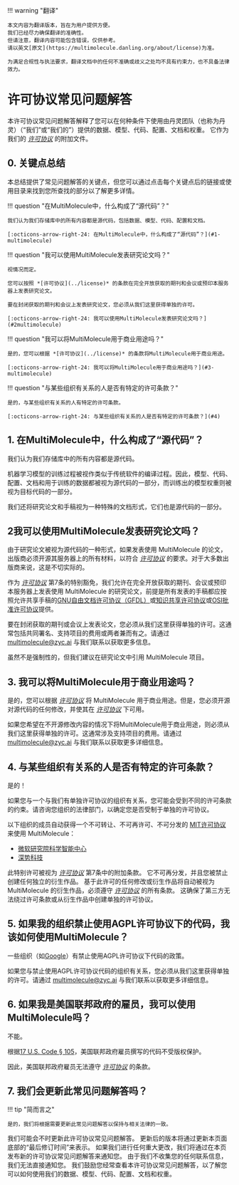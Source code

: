 !!! warning "翻译"

    本文内容为翻译版本，旨在为用户提供方便。
    我们已经尽力确保翻译的准确性。
    但请注意，翻译内容可能包含错误，仅供参考。
    请以英文[原文](https://multimolecule.danling.org/about/license)为准。

    为满足合规性与执法要求，翻译文档中的任何不准确或歧义之处均不具有约束力，也不具备法律效力。

# 许可协议常见问题解答

本许可协议常见问题解答解释了您可以在何种条件下使用由丹灵团队（也称为丹灵）（“我们”或“我们的”）提供的数据、模型、代码、配置、文档和权重。
它作为我们的 *[许可协议](../license)* 的附加文件。

## 0. 关键点总结

本总结提供了常见问题解答的关键点，但您可以通过点击每个关键点后的链接或使用目录来找到您所查找的部分以了解更多详情。

<div class="grid cards" markdown>

!!! question "在MultiMolecule中，什么构成了“源代码”？"

    我们认为我们存储库中的所有内容都是源代码，包括数据、模型、代码、配置和文档。

    [:octicons-arrow-right-24: 在MultiMolecule中，什么构成了“源代码”？](#1-multimolecule)

!!! question "我可以使用MultiMolecule发表研究论文吗？"

    视情况而定。

    您可以按照 *[许可协议](../license)* 的条款在完全开放获取的期刊和会议或预印本服务器上发表研究论文。

    要在封闭获取的期刊和会议上发表研究论文，您必须从我们这里获得单独的许可。

    [:octicons-arrow-right-24: 我可以使用MultiMolecule发表研究论文吗？](#2multimolecule)

!!! question "我可以将MultiMolecule用于商业用途吗？"

    是的，您可以根据 *[许可协议](../license)* 的条款将MultiMolecule用于商业用途。

    [:octicons-arrow-right-24: 我可以将MultiMolecule用于商业用途吗？](#3-multimolecule)

!!! question "与某些组织有关系的人是否有特定的许可条款？"

    是的，与某些组织有关系的人有特定的许可条款。

    [:octicons-arrow-right-24: 与某些组织有关系的人是否有特定的许可条款？](#4)

</div>

## 1. 在MultiMolecule中，什么构成了“源代码”？

我们认为我们存储库中的所有内容都是源代码。

机器学习模型的训练过程被视作类似于传统软件的编译过程。因此，模型、代码、配置、文档和用于训练的数据都被视为源代码的一部分，而训练出的模型权重则被视为目标代码的一部分。

我们还将研究论文和手稿视为一种特殊的文档形式，它们也是源代码的一部分。

## 2我可以使用MultiMolecule发表研究论文吗？

由于研究论文被视为源代码的一种形式，如果发表使用 MultiMolecule 的论文，出版商必须开源其服务器上的所有材料，以符合 *[许可协议](../license)* 的要求。对于大多数出版商来说，这是不切实际的。

作为 *[许可协议](../license)* 第7条的特别豁免，我们允许在完全开放获取的期刊、会议或预印本服务器上发表使用 MultiMolecule 的研究论文，前提是所有发表的手稿都应按照允许共享手稿的[GNU自由文档许可协议（GFDL）](https://www.gnu.org/licenses/fdl.html)或[知识共享许可协议](https://creativecommons.org)或[OSI批准许可协议](https://opensource.org/licenses)提供。

要在封闭获取的期刊或会议上发表论文，您必须从我们这里获得单独的许可。这通常包括共同署名、支持项目的费用或两者兼而有之。请通过 [multimolecule@zyc.ai](mailto:multimolecule@zyc.ai) 与我们联系以获取更多信息。

虽然不是强制性的，但我们建议在研究论文中引用 MultiMolecule 项目。

## 3. 我可以将MultiMolecule用于商业用途吗？

是的，您可以根据 *[许可协议](../license)* 将 MultiMolecule 用于商业用途。但是，您必须开源对源代码的任何修改，并使其在 *[许可协议](../license)* 下可用。

如果您希望在不开源修改内容的情况下将MultiMolecule用于商业用途，则必须从我们这里获得单独的许可。这通常涉及支持项目的费用。请通过 [multimolecule@zyc.ai](mailto:multimolecule@zyc.ai) 与我们联系以获取更多详细信息。

## 4. 与某些组织有关系的人是否有特定的许可条款？

是的！

如果您与一个与我们有单独许可协议的组织有关系，您可能会受到不同的许可条款的约束。请咨询您组织的法律部门，以确定您是否受制于单独的许可协议。

以下组织的成员自动获得一个不可转让、不可再许可、不可分发的 [MIT许可协议](https://mit-license.org/) 来使用 MultiMolecule：

- [微软研究院科学智能中心](https://www.microsoft.com/en-us/research/lab/microsoft-research-ai-for-science/)
- [深势科技](https://dp.tech/)

此特别许可被视为 *[许可协议](../license)* 第7条中的附加条款。
它不可再分发，并且您被禁止创建任何独立的衍生作品。
基于此许可的任何修改或衍生作品将自动被视为 MultiMolecule 的衍生作品，必须遵守 *[许可协议](../license)* 的所有条款。
这确保了第三方无法绕过许可条款或从衍生作品中创建单独的许可协议。

## 5. 如果我的组织禁止使用AGPL许可协议下的代码，我该如何使用MultiMolecule？

一些组织（如[Google](https://opensource.google/documentation/reference/using/agpl-policy)）有禁止使用AGPL许可协议下代码的政策。

如果您与禁止使用AGPL许可协议代码的组织有关系，您必须从我们这里获得单独的许可。请通过 [multimolecule@zyc.ai](mailto:multimolecule@zyc.ai) 与我们联系以获取更多详细信息。

## 6. 如果我是美国联邦政府的雇员，我可以使用MultiMolecule吗？

不能。

根据[17 U.S. Code § 105](https://www.law.cornell.edu/uscode/text/17/105)，美国联邦政府雇员撰写的代码不受版权保护。

因此，美国联邦政府雇员无法遵守 *[许可协议](../license)* 的条款。

## 7. 我们会更新此常见问题解答吗？

!!! tip "简而言之"

    是的，我们将根据需要更新此常见问题解答以保持与相关法律的一致。

我们可能会不时更新此许可协议常见问题解答。
更新后的版本将通过更新本页面底部的“最后修订时间”来表示。
如果我们进行任何重大更改，我们将通过在本页发布新的许可协议常见问题解答来通知您。
由于我们不收集您的任何联系信息，我们无法直接通知您。
我们鼓励您经常查看本许可协议常见问题解答，以了解您可以如何使用我们的数据、模型、代码、配置、文档和权重。
